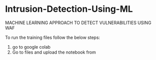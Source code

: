 # Intrusion-Detection-Using-ML
MACHINE LEARNING APPROACH TO DETECT VULNERABILITIES USING WAF

To run the training files follow the below steps:
1. go to google colab
2. Go to files and upload the notebook from 
